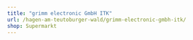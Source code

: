 ```yaml
---
title: "grimm electronic GmbH ITK"
url: /hagen-am-teutoburger-wald/grimm-electronic-gmbh-itk/
shop: Supermarkt
---
```

